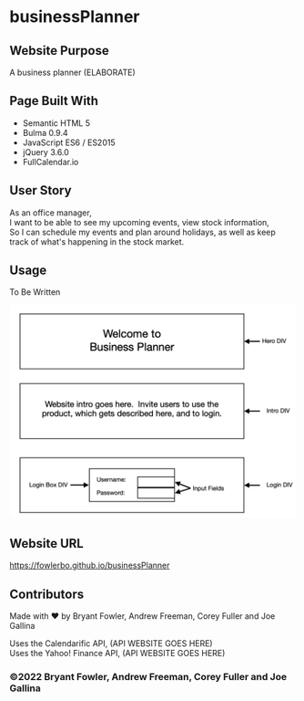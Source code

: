 # businessPlanner

## Website Purpose

A business planner (ELABORATE)

## Page Built With

- Semantic HTML 5
- Bulma 0.9.4
- JavaScript ES6 / ES2015
- jQuery 3.6.0
- FullCalendar.io

## User Story

As an office manager,  
I want to be able to see my upcoming events, view stock information,  
So I can schedule my events and plan around holidays, as well as keep track of what's happening in the stock market.

## Usage

To Be Written

![Screenshot of Title Page Wireframe](/assets/images/businessPlanner-Title-Page-Wireframe_screenshot.png)

## Website URL

https://fowlerbo.github.io/businessPlanner

## Contributors

Made with ❤️ by Bryant Fowler, Andrew Freeman, Corey Fuller and Joe Gallina

Uses the Calendarific API, (API WEBSITE GOES HERE)  
Uses the Yahoo! Finance API, (API WEBSITE GOES HERE)

### ©️2022 Bryant Fowler, Andrew Freeman, Corey Fuller and Joe Gallina
